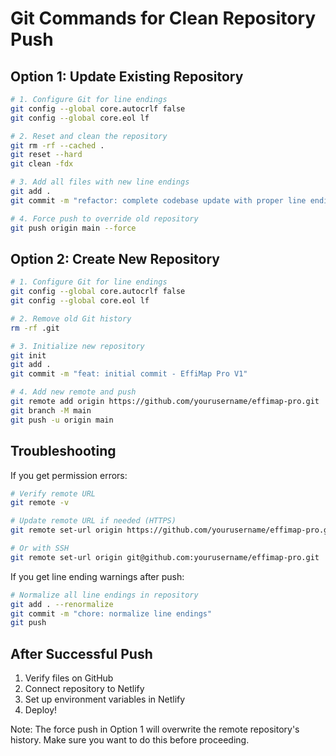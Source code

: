 # Git Commands for Clean Repository Push

## Option 1: Update Existing Repository

```bash
# 1. Configure Git for line endings
git config --global core.autocrlf false
git config --global core.eol lf

# 2. Reset and clean the repository
git rm -rf --cached .
git reset --hard
git clean -fdx

# 3. Add all files with new line endings
git add .
git commit -m "refactor: complete codebase update with proper line endings"

# 4. Force push to override old repository
git push origin main --force
```

## Option 2: Create New Repository

```bash
# 1. Configure Git for line endings
git config --global core.autocrlf false
git config --global core.eol lf

# 2. Remove old Git history
rm -rf .git

# 3. Initialize new repository
git init
git add .
git commit -m "feat: initial commit - EffiMap Pro V1"

# 4. Add new remote and push
git remote add origin https://github.com/yourusername/effimap-pro.git
git branch -M main
git push -u origin main
```

## Troubleshooting

If you get permission errors:
```bash
# Verify remote URL
git remote -v

# Update remote URL if needed (HTTPS)
git remote set-url origin https://github.com/yourusername/effimap-pro.git

# Or with SSH
git remote set-url origin git@github.com:yourusername/effimap-pro.git
```

If you get line ending warnings after push:
```bash
# Normalize all line endings in repository
git add . --renormalize
git commit -m "chore: normalize line endings"
git push
```

## After Successful Push

1. Verify files on GitHub
2. Connect repository to Netlify
3. Set up environment variables in Netlify
4. Deploy!

Note: The force push in Option 1 will overwrite the remote repository's history. Make sure you want to do this before proceeding.
